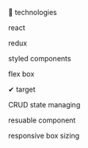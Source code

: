🙌
technologies 


react

redux

styled components

flex box


✔
target


CRUD state managing

resuable component

responsive box sizing
